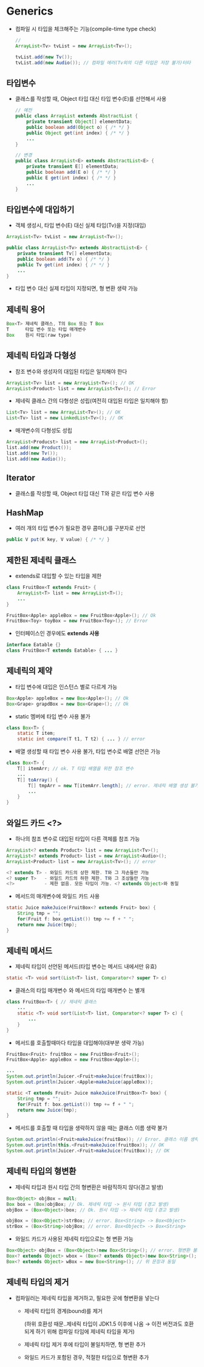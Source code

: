 # Generics

- 컴파일 시 타입을 체크해주는 기능(compile-time type check)

    ```java
    //
    ArrayList<Tv> tvList = new ArrayList<Tv>();
    
    tvList.add(new Tv());
    tvList.add(new Audio()); // 컴파일 에러(Tv외의 다른 타입은 저장 불가)터타
    ```


## 타입변수

- 클래스를 작성할 때, Object 타입 대신 타입 변수(E)를 선언해서 사용

    ```java
    // 예전
    public class ArrayList extends AbstractList {
    	private transient Object[] elementData;
    	public boolean add(Object o) { /* */ }
    	public Object get(int index) { /* */ }
    	...
    }
    
    // 변경
    public class ArrayList<E> extends AbstractList<E> {
    	private transient E[] elementData;
    	public boolean add(E o) { /* */ }
    	public E get(int index) { /* */ }
    	...
    }
    ```


## 타입변수에 대입하기

- 객체 생성시, 타입 변수(E) 대신 실제 타입(Tv)을 지정(대입)

```java
ArrayList<Tv> tvList = new ArrayList<Tv>();

public class ArrayList<Tv> extends AbstractList<E> {
	private transient Tv[] elementData;
	public boolean add(Tv o) { /* */ }
	public Tv get(int index) { /* */ }
	...
}
```

- 타입 변수 대신 실제 타입이 지정되면, 형 변환 생략 가능

## 제네릭 용어

```java
Box<T> 제네릭 클래스, T의 Box 또는 T Box
T      타입 변수 또는 타입 매개변수
Box    원시 타입(raw type)
```

## 제네릭 타입과 다형성

- 참조 변수와 생성자의 대입된 타입은 일치해야 한다

```java
ArrayList<Tv> list = new ArrayList<Tv>(); // OK
ArrayList<Product> list = new ArrayList<Tv>(); // Error
```

- 제네릭 클래스 간의 다형성은 성립(여전히 대입된 타입은 일치해야 함)

```java
List<Tv> list = new ArrayList<Tv>(); // OK
List<Tv> list = new LinkedList<Tv>(); // OK
```

- 매개변수의 다형성도 성립

```java
ArrayList<Producst> list = new ArrayList<Product>();
list.add(new Product());
list.add(new Tv());
list.add(new Audio());
```

## Iterator<E>

- 클래스를 작성할 때, Object 타입 대신 T와 같은 타입 변수 사용

## HashMap<Key>

- 여러 개의 타입 변수가 필요한 경우 콤마(,)를 구분자로 선언

```java
public V put(K key, V value) { /* */ }
```

## 제한된 제네릭 클래스

- extends로 대입할 수 있는 타입을 제한

```java
class FruitBox<T extends Fruit> {
	ArrayList<T> list = new ArrayList<T>();
	...
}

FruitBox<Apple> appleBox = new FruitBox<Apple>(); // Ok
FruitBox<Toy> toyBox = new FruitBox<Toy>(); // Error
```

- 인터페이스인 경우에도 **extends 사용**

```java
interface Eatable {}
class FruitBox<T extends Eatable> { ... }
```

## 제네릭의 제약

- 타입 변수에 대입은 인스턴스 별로 다르게 가능

```java
Box<Apple> appleBox = new Box<Apple>(); // Ok
Box<Grape> grapdBox = new Box<Grape>(); // Ok
```

- static 멤버에 타입 변수 사용 불가

```java
class Box<T> {
	static T item;
	static int compare(T t1, T t2) { ... } // error
```

- 배열 생성할 때 타입 변수 사용 불가, 타입 변수로 배열 선언은 가능

```java
class Box<T> {
	T[] itemArr; // ok. T 타입 배열을 위한 참조 변수
	...
	T[] toArray() {
		T[] tmpArr = new T[itemArr.length]; // error. 제네릭 배열 생성 불가
		...
	}
}
```

## 와일드 카드 <?>

- 하나의 참조 변수로 대입된 타입이 다른 객체를 참조 가능

```java
ArrayList<? extends Product> list = new ArrayList<Tv>();
ArrayList<? extends Product> list = new ArrayList<Audio>();
ArrayList<Product> list = new ArrayList<Tv>(); // error

<? extends T> - 와일드 카드의 상한 제한. T와 그 자손들만 가능
<? super T>   - 와일드 카드의 하한 제한. T와 그 조상들만 가능
<?>           - 제한 없음. 모든 타입이 가능. <? extends Object>와 동일
```

- 메서드의 매개변수에 와일드 카드 사용

```java
static Juice makeJuice(FruitBox<? extends Fruit> box) {
	String tmp = "";
	for(Fruit f: box.getList()) tmp += f + " ";
	return new Juice(tmp);
}
```

## 제네릭 메서드

- 제네릭 타입이 선언된 메서드(타입 변수는 메서드 내에서만 유효)

```java
static <T> void sort(List<T> list, Comparator<? super T> c)
```

- 클래스의 타입 매개변수 <T> 와 메서드의 타입 매개변수 <T>는 별개

```java
class FruitBox<T> { // 제네릭 클래스
	...
	static <T> void sort(List<T> list, Comparator<? super T> c) {
		...
	}
}
```

- 메서드를 호출할때마다 타입을 대입해야(대부분 생략 가능)

```java
FruitBox<Fruit> fruitBox = new FruitBox<Fruit>();
FruitBox<Apple> appleBox = new FruitBox<Apple>();

...
System.out.println(Juicer.<Fruit>makeJuice(fruitBox));
System.out.println(Juicer.<Apple>makeJuice(appleBox));

static <T extends Fruit> Juice makeJuice(FruitBox<T> box) {
	String tmp = "";
	for(Fruit f: box.getList()) tmp += f + " ";
	return new Juice(tmp);
}
```

- 메서드를 호출할 때 타입을 생략하지 않을 때는 클래스 이름 생략 불가

```java
System.out.println(<Fruit>makeJuice(fruitBox)); // Error. 클래스 이름 생략 불가
System.out.println(this.<Fruit>makeJuice(fruitBox)); // OK
System.out.println(Juicer.<Fruit>makeJuice(fruitBox)); // OK
```

## 제네릭 타입의 형변환

- 제네릭 타입과 원시 타입 간의 형변환은 바람직하지 않다(경고 발생)

```java
Box<Object> objBox = null;
Box box = (Box)objBox; // Ok. 제네릭 타입 -> 원시 타입 (경고 발생)
objBox = (Box<Object>)box; // Ok. 원시 타입 -> 제네릭 타입 (경고 발생)

objBox = (Box<Object>)strBox; // error. Box<String> -> Box<Object> 
strBox = (Box<String>)objBox; // error. Box<Object> -> Box<String> 
```

- 와일드 카드가 사용된 제네릭 타입으로는 형 변환 가능

```java
Box<Object> objBox = (Box<Object>)new Box<String>(); // error. 형변환 불가
Box<? extends Object> wbox = (Box<? extends Object>)new Box<String>(); // Ok.
Box<? extends Object> wBox = new Box<String>(); // 위 문장과 동일
```

## 제네릭 타입의 제거

- 컴파일러는 제네릭 타입을 제거하고, 필요한 곳에 형변환을 넣는다
    - 제네릭 타입의 경계(bound)를 제거

      (하위 호환성 때문..제네릭 타입이 JDK1.5 이후에 나옴 → 이전 버전과도 호환되게 하기 위해 컴파일 타임에 제네릭 타입을 제거)

    - 제네릭 타입 제거 후에 타입이 불일치하면, 형 변환 추가
    - 와일드 카드가 포함된 경우, 적절한 타입으로 형변환 추가